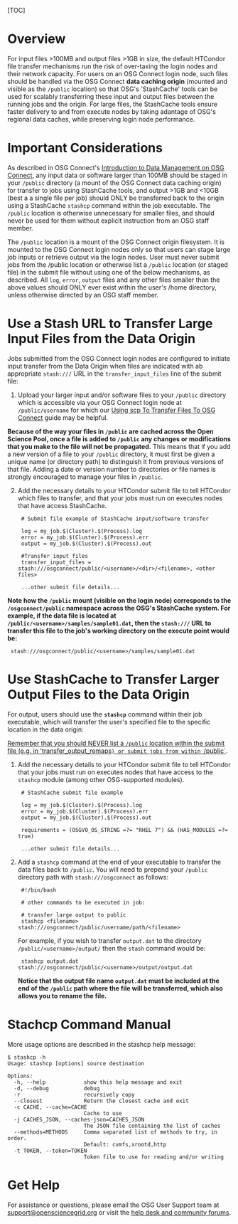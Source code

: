 [title]: - "Transfer Large Input and Output Files"

[TOC]

# Overview

For input files >100MB and output files >1GB in size, the default HTCondor file transfer mechanisms
run the risk of over-taxing the login nodes and their network capacity. For users on an
OSG Connect login node, such files should be handled via the OSG Connect **data caching origin** 
(mounted and visible as the `/public` location) so that OSG's 'StashCache' tools can
be used for scalably transferring these input and output files between the running jobs and the origin. 
For large files, the StashCache tools ensure faster delivery to and from execute nodes by taking adantage of 
OSG's regional data caches, while preserving login node performance.

# Important Considerations

As described in OSG Connect's [Introduction to Data Management on OSG Connect](https://support.opensciencegrid.org/support/solutions/articles/12000002985), 
any input data or software larger than 100MB should be staged in 
your `/public` directory (a mount of the OSG Connect data caching origin) for 
transfer to jobs using StashCache tools, and output >1GB and <10GB (best a a single file per job)
should ONLY be transferred back to the origin using a StashCache `stashcp` command within the job executable. 
The `/public` location is otherwise unnecessary for smaller files, and should never be used for them 
without explicit instruction from an OSG staff member.

The `/public` location is a mount of the OSG Connect origin filesystem. It is mounted to the 
OSG Connect login nodes only so that users can stage large job inputs or retrieve output via 
the login nodes. User must never submit jobs from the /public location or otherwise list a `/public` 
location (or staged file) in the submit file without using one of the below mechanisms, as described. 
All `log`, `error`, `output` files and any other files smaller than the above values should ONLY ever
exist within the user's /home directory, unless otherwise directed by an OSG staff member.

# Use a Stash URL to Transfer Large Input Files from the Data Origin 

Jobs submitted from the OSG Connect login nodes are configured to initiate input transfer from the Data Origin 
when files are indicated with ab appropriate `stash:///` URL in the `transfer_input_files` line 
of the submit file:

1. Upload your larger input and/or software files to your `/public` directory 
which is accessible via your OSG Connect login node at `/public/username` 
for which our 
[Using scp To Transfer Files To OSG Connect](https://support.opensciencegrid.org/support/solutions/articles/5000634376) 
guide may be helpful.

**Because of the way your files in `/public` are cached across the Open Science Pool, 
once a file is added to `/public` any changes or modifications that you 
make to the file will not be propagated.** This means that if you add a new version 
of a file to your `/public` directory, it must first be given a unique name (or directory path)
to distinguish it from previous versions of that file. Adding a date or 
version number to directories or file names is strongly encouraged to manage your files in 
`/public`.

2. Add the necessary details to your HTCondor submit file to tell 
HTCondor which files to transfer, and that your jobs must run on executes nodes that 
have access StashCache.

		# Submit file example of StashCache input/software transfer
		
		log = my_job.$(Cluster).$(Process).log
		error = my_job.$(Cluster).$(Process).err
		output = my_job.$(Cluster).$(Process).out
		
		#Transfer input files
		transfer_input_files = stash:///osgconnect/public/<username>/<dir>/<filename>, <other files>
		
		...other submit file details...

	
**Note how the `/public` mount (visible on the login node) corresponds to the `/osgconnect/public` namespace 
across the OSG's StashCache system. For example, if the data file is located at 
`/public/<username>/samples/sample01.dat`, then the `stash:///` URL to 
transfer this file to the job's working directory on the execute point would be:**

	 stash:///osgconnect/public/<username>/samples/sample01.dat

# Use StashCache to Transfer Larger Output Files to the Data Origin

For output, users should use the **`stashcp`** command within their job executable, 
which will transfer the user's specified file to the specific location in the data origin:

[Remember that you should NEVER list a `/public` location
within the submit file (e.g. in 'transfer_output_remaps`) or submit jobs from within `/public`](https://support.opensciencegrid.org/support/solutions/articles/12000002985).

1. Add the necessary details to your HTCondor submit file to tell 
HTCondor that your jobs must run on executes nodes that 
have access to the `stashcp` module (among other OSG-supported modules).

		# StashCache submit file example
		
		log = my_job.$(Cluster).$(Process).log
		error = my_job.$(Cluster).$(Process).err
		output = my_job.$(Cluster).$(Process).out
		
		requirements = (OSGVO_OS_STRING =?= "RHEL 7") && (HAS_MODULES =?= true)
		
		...other submit file details...

2. Add a `stashcp` command at the end of your executable to transfer the data files back to `/public`. You will 
need to prepend your `/public` directory path with `stash:///osgconnect` as follows:

		#!/bin/bash
	
		# other commands to be executed in job: 
		
		# transfer large output to public
		stashcp <filename> stash:///osgconnect/public/username/path/<filename>

	For example, if you wish to transfer `output.dat` to the directory 
	`/public/<username>/output/` then the `stash` command would be:

		stashcp output.dat stash:///osgconnect/public/<username>/output/output.dat

	**Notice that the output file name `output.dat` must be included at the end of the 
	`/public` path where the file will be transferred, which also allows you to rename the file.**

<!--
As described in [Important Considerations](#important-considerations), 
once a file is added to `/public` any changes and modifications made 
to the file will not be propagated due to caching. In the event that your 
jobs need to be resubmitted or restarted, we strongly recommend that your 
larger ouptut files be given unique names in `/public`. If your jobs aren't already 
structured to provide unique output filenames, one option is to include 
[epoch](https://en.wikipedia.org/wiki/Unix_time) time in the output file name 
using the following example:

	#!/bin/bash
	
	# commands to be executed in job     
	
	# transfer large output to public
	# add epoch time to output file name to make unqiue
	unique=`date +%s`
	stashcp file_name stash:///osgconnect/public/username/path/$unique.file_name
	
If you would instead like a more detailed date and time stamp added to the 
file name, you can modify the `date` command. One alternative to consider is 
``unique=`date +"%Y-%m-%d.%H-%M-%S"` `` which will set `unique` to 
`year-month-day.hour-minute-seconds`.
--->

# Stachcp Command Manual

More usage options are described in the stashcp help message:

	$ stashcp -h
	Usage: stashcp [options] source destination

	Options:
	  -h, --help            show this help message and exit
	  -d, --debug           debug
	  -r                    recursively copy
	  --closest             Return the closest cache and exit
	  -c CACHE, --cache=CACHE
							Cache to use
	  -j CACHES_JSON, --caches-json=CACHES_JSON
							The JSON file containing the list of caches
	  --methods=METHODS     Comma separated list of methods to try, in order.
							Default: cvmfs,xrootd,http
	  -t TOKEN, --token=TOKEN
							Token file to use for reading and/or writing

# Get Help

For assistance or questions, please email the OSG User Support team 
at [support@opensciencegrid.org](mailto:support@opensciencegrid.org) or visit 
the [help desk and community forums](http://support.opensciencegrid.org).
